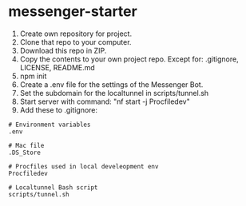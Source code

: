 # messenger-starter

1. Create own repository for project.
2. Clone that repo to your computer.
3. Download this repo in ZIP.
4. Copy the contents to your own project repo. Except for: .gitignore, LICENSE, README.md
5. npm init
6. Create a .env file for the settings of the Messenger Bot.
7. Set the subdomain for the localtunnel in scripts/tunnel.sh
8. Start server with command: "nf start -j Procfiledev"
9. Add these to .gitignore:
```
# Environment variables
.env

# Mac file
.DS_Store

# Procfiles used in local develeopment env
Procfiledev

# Localtunnel Bash script
scripts/tunnel.sh
```